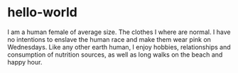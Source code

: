# hello-world

I am a human female of average size. The clothes I where are normal. I have no intentions to enslave the human race and make them wear pink on Wednesdays. Like any other earth human, I enjoy hobbies, relationships and consumption of nutrition sources, as well as long walks on the beach and happy hour.
